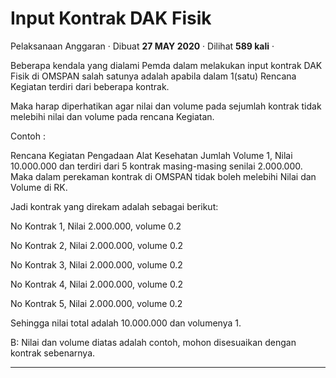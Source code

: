 Input Kontrak DAK Fisik
=======================

Pelaksanaan Anggaran · Dibuat **27 MAY 2020** · Dilihat **589 kali** ·

Beberapa kendala yang dialami Pemda dalam melakukan input kontrak DAK Fisik di OMSPAN salah satunya adalah apabila dalam 1(satu) Rencana Kegiatan terdiri dari beberapa kontrak.

Maka harap diperhatikan agar nilai dan volume pada sejumlah kontrak tidak melebihi nilai dan volume pada rencana Kegiatan.

Contoh :

Rencana Kegiatan Pengadaan Alat Kesehatan Jumlah Volume 1, Nilai 10.000.000 dan terdiri dari 5 kontrak masing-masing senilai 2.000.000. Maka dalam perekaman kontrak di OMSPAN tidak boleh melebihi Nilai dan Volume di RK.

Jadi kontrak yang direkam adalah sebagai berikut:

No Kontrak 1, Nilai 2.000.000, volume 0.2

No Kontrak 2, Nilai 2.000.000, volume 0.2

No Kontrak 3, Nilai 2.000.000, volume 0.2

No Kontrak 4, Nilai 2.000.000, volume 0.2

No Kontrak 5, Nilai 2.000.000, volume 0.2

Sehingga nilai total adalah 10.000.000 dan volumenya 1.

B: Nilai dan volume diatas adalah contoh, mohon disesuaikan dengan kontrak sebenarnya.

  
  
  

* * *